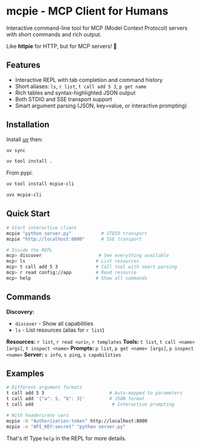 # mcpie - MCP Client for Humans

Interactive command-line tool for MCP (Model Context Protocol) servers with short commands and rich output.

Like **httpie** for HTTP, but for MCP servers! 🥧

## Features

- Interactive REPL with tab completion and command history
- Short aliases: `ls`, `r list`, `t call add 5 3`, `p get name`
- Rich tables and syntax-highlighted JSON output
- Both STDIO and SSE transport support
- Smart argument parsing (JSON, key=value, or interactive prompting)

## Installation

Install [uv](https://docs.astral.sh/uv/getting-started/installation/) then:

```bash
uv sync
```

```bash
uv tool install .
```

From pypi:

```bash
uv tool install mcpie-cli
```

```bash
uvx mcpie-cli
```

## Quick Start

```bash
# Start interactive client
mcpie "python server.py"           # STDIO transport
mcpie "http://localhost:8000"      # SSE transport

# Inside the REPL
mcp> discover                     # See everything available
mcp> ls                          # List resources
mcp> t call add 5 3              # Call tool with smart parsing
mcp> r read config://app         # Read resource
mcp> help                        # Show all commands
```

## Commands

**Discovery:**
- `discover` - Show all capabilities
- `ls` - List resources (alias for `r list`)

**Resources:** `r list`, `r read <uri>`, `r templates`
**Tools:** `t list`, `t call <name> [args]`, `t inspect <name>`
**Prompts:** `p list`, `p get <name> [args]`, `p inspect <name>`
**Server:** `s info`, `s ping`, `s capabilities`

## Examples

```bash
# Different argument formats
t call add 5 3                        # Auto-mapped to parameters
t call add '{"a": 5, "b": 3}'         # JSON format
t call add                             # Interactive prompting

# With headers/env vars
mcpie -H "Authorization:token" http://localhost:8000
mcpie -e "API_KEY:secret" "python server.py"
```

That's it! Type `help` in the REPL for more details.
